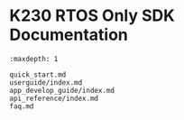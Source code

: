 # K230 RTOS Only SDK Documentation

```{toctree}
:maxdepth: 1

quick_start.md
userguide/index.md
app_develop_guide/index.md
api_reference/index.md
faq.md
```
